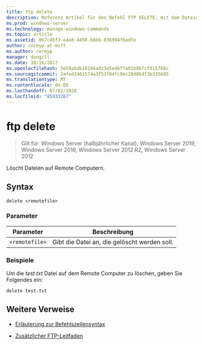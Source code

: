 ```yaml
---
title: ftp delete
description: Referenz Artikel für den Befehl FTP DELETE, mit dem Dateien auf Remote Computern gelöscht werden.
ms.prod: windows-server
ms.technology: manage-windows-commands
ms.topic: article
ms.assetid: 067c45f3-e4e8-4450-b8b6-836994f6adfe
author: coreyp-at-msft
ms.author: coreyp
manager: dongill
ms.date: 10/16/2017
ms.openlocfilehash: 5e59abdb18104ad23e5e46ffa01b9bfcf015768c
ms.sourcegitcommit: 2afed2461574a3f53f84fc9ec28d86df3b335685
ms.translationtype: MT
ms.contentlocale: de-DE
ms.lasthandoff: 07/02/2020
ms.locfileid: "85933267"
---
```

# <a name="ftp-delete"></a>ftp delete

> Gilt für: Windows Server (halbjährlicher Kanal), Windows Server 2019, Windows Server 2016, Windows Server 2012 R2, Windows Server 2012

Löscht Dateien auf Remote Computern.

## <a name="syntax"></a>Syntax

```
delete <remotefile>
```

### <a name="parameters"></a>Parameter

| Parameter | Beschreibung |
| --------- | ----------- |
| `<remotefile>` | Gibt die Datei an, die gelöscht werden soll. |

### <a name="examples"></a>Beispiele

Um die *test.txt* Datei auf dem Remote Computer zu löschen, geben Sie Folgendes ein:

```
delete test.txt
```

## <a name="additional-references"></a>Weitere Verweise

- [Erläuterung zur Befehlszeilensyntax](command-line-syntax-key.md)

- [Zusätzlicher FTP-Leitfaden](https://docs.microsoft.com/previous-versions/orphan-topics/ws.10/cc756013(v=ws.10))
